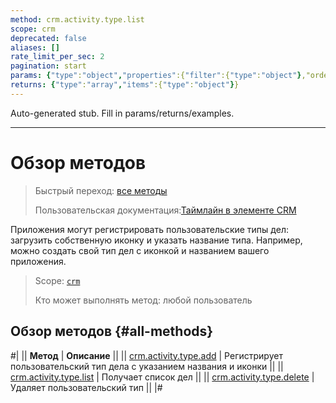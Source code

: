 ```yaml
---
method: crm.activity.type.list
scope: crm
deprecated: false
aliases: []
rate_limit_per_sec: 2
pagination: start
params: {"type":"object","properties":{"filter":{"type":"object"},"order":{"type":"object"},"select":{"type":"array","items":{"type":"string"}},"start":{"type":["integer","string"]}}}
returns: {"type":"array","items":{"type":"object"}}
---
```


Auto-generated stub. Fill in params/returns/examples.

---

# Обзор методов

> Быстрый переход: [все методы](#all-methods) 
> 
> Пользовательская документация:[Таймлайн в элементе CRM](https://helpdesk.bitrix24.ru/open/23960160/)

Приложения могут регистрировать пользовательские типы дел: загрузить собственную иконку и указать название типа. Например, можно создать свой тип дел с иконкой и названием вашего приложения. 

> Scope: [`crm`](../../../../scopes/permissions.md)
>
> Кто может выполнять метод: любой пользователь

## Обзор методов {#all-methods}

#|
|| **Метод** | **Описание** ||
|| [crm.activity.type.add](./crm-activity-type-add.md) | Регистрирует пользовательский тип дела с указанием названия и иконки ||
|| [crm.activity.type.list](./crm-activity-type-list.md) | Получает список дел ||
|| [crm.activity.type.delete](./crm-activity-type-delete.md) | Удаляет пользовательский тип ||
|#


